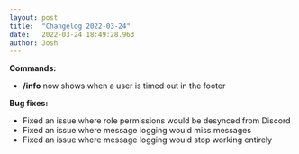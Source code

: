 ```yaml
---
layout: post
title:  "Changelog 2022-03-24"
date:   2022-03-24 18:49:28.963
author: Josh
---
```

**Commands:**
- **/info** now shows when a user is timed out in the footer

**Bug fixes:**
- Fixed an issue where role permissions would be desynced from Discord
- Fixed an issue where message logging would miss messages
- Fixed an issue where message logging would stop working entirely